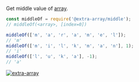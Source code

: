 Get middle value of [array].

```javascript
const middleOf = require('@extra-array/middle');
// middleOf(<array>, [index=0])

middleOf(['m', 'a', 'r', 'a', 'm', 'e', 'l']);
// 'm'
middleOf(['m', 'i', 'l', 'k', 'm', 'a', 'n'], 1);
// 'i'
middleOf(['l', 'u', 'k', 'a'], -1);
// 'a'
```


[![extra-array](https://i.imgur.com/nwyrmkW.jpg)](https://www.npmjs.com/package/extra-array)

[array]: https://developer.mozilla.org/en-US/docs/Web/JavaScript/Guide/Indexed_collections
